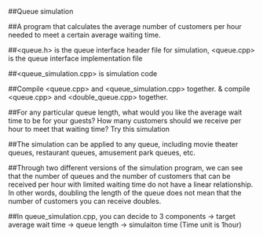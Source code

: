 ##Queue simulation

##A program that calculates the average number of customers per hour needed to meet a certain average waiting time.

##<queue.h> is the queue interface header file for simulation, <queue.cpp> is the queue interface implementation file

##<queue_simulation.cpp> is simulation code

##Compile <queue.cpp> and <queue_simulation.cpp> together. & compile <queue.cpp> and <double_queue.cpp> together.

##For any particular queue length, what would you like the average wait time to be for your guests? How many customers should we receive per hour to meet that waiting time? Try this simulation

##The simulation can be applied to any queue, including movie theater queues, restaurant queues, amusement park queues, etc.

##Through two different versions of the simulation program, we can see that the number of queues and the number of customers that can be received per hour with limited waiting time do not have a linear relationship. In other words, doubling the length of the queue does not mean that the number of customers you can receive doubles.

##In queue_simulation.cpp, you can decide to 3 components
  -> target average wait time
  -> queue length
  -> simulaiton time (Time unit is 1hour)

